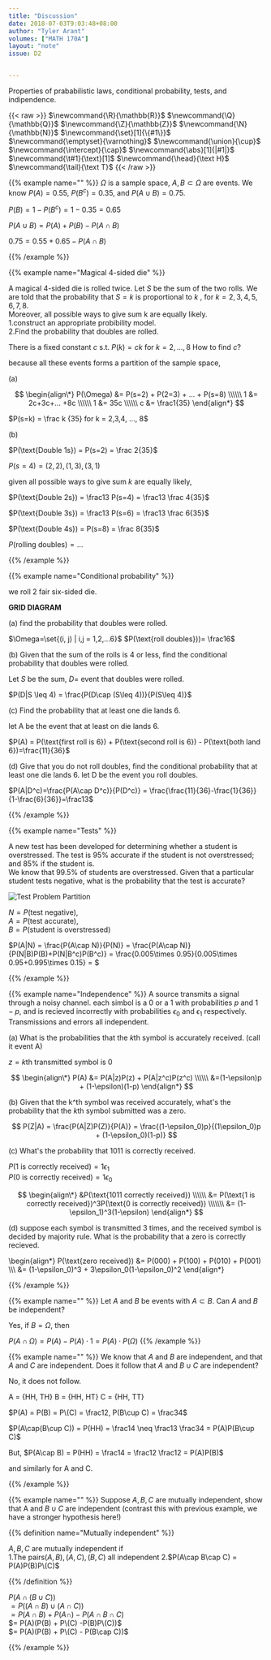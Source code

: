 ```yaml
---
title: "Discussion"
date: 2018-07-03T9:03:48+08:00
author: "Tyler Arant"
volumes: ["MATH 170A"]
layout: "note"
issue: D2


---
```


Properties of prababilistic laws, conditional probability, tests, and indipendence.

<!--more-->

<div class="latex-macros">
  {{< raw >}}
    $\newcommand{\R}{\mathbb{R}}$
    $\newcommand{\Q}{\mathbb{Q}}$
    $\newcommand{\Z}{\mathbb{Z}}$
    $\newcommand{\N}{\mathbb{N}}$
    $\newcommand{\set}[1]{\{#1\}}$
    $\newcommand{\emptyset}{\varnothing}$
    $\newcommand{\union}{\cup}$
    $\newcommand{\intercept}{\cap}$
    $\newcommand{\abs}[1]{|#1|}$
    $\newcommand{\t#1}{\text}[1]$
    $\newcommand{\head}{\text H}$
    $\newcommand{\tail}{\text T}$
  {{< /raw >}}
</div>

{{% example name="" %}}
$\Omega$ is a sample space, $A, B \subset \Omega$ are events. We know $P(A)=0.55$, $P(B^c)=0.35$, and $P(A\cup B) = 0.75$.

$P(B) = 1-P(B^c)=1-0.35=0.65$

$P(A\cup B) = P(A)+P(B)-P(A\cap B)$

$0.75 = 0.55+0.65-P(A\cap B)$

{{% /example %}}

{{% example name="Magical 4-sided die" %}}

A magical 4-sided die is rolled twice. Let $S$ be the sum of the two rolls.
We are told that the probability that $S=k$ is proportional to $k$ , for $k = 2,3,4,5,6,7,8$.<br>
Moreover, all possible ways to give sum k are equally likely.<br>
1.construct an appropriate probibility model. <br>
2.Find the probability that doubles are rolled.

There is a fixed constant $c$ s.t. $P(k)= ck$ for $k = 2, ..., 8$ How to find $c$?

because all these events forms a partition of the sample space,

(a)

$$
\begin{align\*}
P(\Omega) &= P(s=2) + P(2=3) + ... + P(s=8) \\\\\\
1 &= 2c+3c+... +8c \\\\\\
1 &= 35c \\\\\\
c &= \frac1{35}
\end{align*}
$$

$P(s=k) = \frac k {35} for k = 2,3,4, ..., 8$

(b)

$P(\text{Double 1s}) = P(s=2) = \frac 2{35}$

$P(s=4) = {(2,2), (1,3), (3, 1)}$

given all possible ways to give sum $k$ are equally likely,

$P(\text{Double 2s}) = \frac13 P(s=4) = \frac13 \frac 4{35}$

$P(\text{Double 3s}) = \frac13 P(s=6) = \frac13 \frac 6{35}$

$P(\text{Double 4s}) = P(s=8) = \frac 8{35}$

$P(\text{rolling doubles})= ...$

{{% /example %}}

{{% example name="Conditional probability" %}}

we roll 2 fair six-sided die.

**GRID DIAGRAM**

(a) find the probability that doubles were rolled.

$\Omega=\set{(i, j) | i,j = 1,2,...6}$
$P(\text{roll doubles}))= \frac16$

(b) Given that the sum of the rolls is 4 or less, find the conditional probability that doubles were rolled.

Let $S$ be the sum, $D =$ event that doubles were rolled.

$P(D|S \leq 4) = \frac{P(D\cap (S\leq 4))}{P(S\leq 4)}$

\(c) Find the probability that at least one die lands 6.

let A be the event that at least on die lands 6.

$P(A) = P(\text{first roll is 6}) + P(\text{second roll is 6}) - P(\text{both land 6})=\frac{11}{36}$

(d) Give that you do not roll doubles, find the conditional probability that at least one die lands 6.
let D be the event you roll doubles.

$P(A|D^c)=\frac{P(A\cap D^c)}{P(D^c)} = \frac{\frac{11}{36}-\frac{1}{36}}{1-\frac{6}{36}}=\frac13$

{{% /example %}}

{{% example name="Tests" %}}

A new test has been developed for determining whether a student is overstressed. The test is $95\%$ accurate if the student is not overstressed; and $85\%$ if the student is.<br>
We know that $99.5\%$ of students are overstressed. Given that a particular student tests negative, what is the probability that the test is accurate?

![Test Problem Partition](/images/test-problems.png)

$N = P(\text{test negative})$,<br>
$A = P(\text{test accurate})$,<br>
$B = P(\text{student is overstressed})$

$P(A|N) = \frac{P(A\cap N)}{P(N)} = \frac{P(A\cap N)}{P(N|B)P(B)+P(N|B^c)P(B^c)} = \frac{0.005\times 0.95}{0.005\times 0.95+0.995\times 0.15} = $

{{% /example %}}

{{% example name="Independence" %}}
A source  transmits a signal through a noisy channel. each simbol is a $0$ or a $1$ with probabilities $p$ and $1-p$, and is recieved incorrectly with probabilities $\epsilon_0$ and $\epsilon_1$ respectively. Transmissions and errors all independent.

(a) What is the probabilities that the $k$th symbol is accurately received. (call it event A)

$z = k$th transmitted symbol is 0

$$
\begin{align\*}
P(A) &= P(A|z)P(z) + P(A|z^c)P(z^c) \\\\\\
&=(1-\epsilon)p + (1-\epsilon)(1-p)
\end{align*}
$$

(b) Given that the k^th symbol was received accurately, what's the probability that the $k$th symbol submitted was a zero.

$$
P(Z|A) = \frac{P(A|Z)P(Z)}{P(A)} = \frac{(1-\epsilon_0)p}{(1\epsilon_0)p + (1-\epsilon_0)(1-p)}
$$

\(c) What's the probability that 1011 is correctly received.

$P(\text{1 is correctly received}) = 1\epsilon_1$<br>
$P(\text{0 is correctly received}) = 1\epsilon_0$

$$
\begin{align\*}
&P(\text{1011 correctly received}) \\\\\\
&= P(\text{1 is correctly received})^3P(\text{0 is correctly received}) \\\\\\\
&= (1-\epsilon_1)^3(1-\epsilon)
\end{align*}
$$

(d) suppose each symbol is transmitted 3 times, and the received symbol is decided by majority rule.
What is the probability that a zero is correctly recieved.

\begin{align\*}
P(\text{zero received}) &= P(000) + P(100) + P(010) + P(001) \\\\\\
&= (1-\epsilon_0)^3 + 3\epsilon_0(1-\epsilon_0)^2
\end{align*}

{{% /example %}}

{{% example name="" %}}
Let $A$ and $B$ be events with $A\subset B$. Can $A$ and $B$ be independent?

Yes, if $B = \Omega$, then

$P(A\cap \Omega) = P(A) - P(A) \cdot 1 = P(A) \cdot P(\Omega)$
{{% /example %}}

{{% example name="" %}}
We know that $A$ and $B$ are independent, and that $A$ and $C$ are independent. Does it follow that $A$ and $B\cup C$ are independent?

No, it does not follow.

A = {HH, TH}
B = {HH, HT}
C = {HH, TT}

$P(A) = P(B) = P\(C) = \frac12, P(B\cup C) = \frac34$

$P(A\cap(B\cup C)) = P(HH) = \frac14 \neq \frac13 \frac34 = P(A)P(B\cup C)$

But,
$P(A\cap B) = P(HH) = \frac14 = \frac12 \frac12 = P(A)P(B)$

and similarly for A and C.

{{% /example %}}

{{% example name="" %}}
Suppose $A,B, C$ are mutually independent, show that A and $B\cup C$ are independent (contrast this with previous example, we have a stronger hypothesis here!)

{{% definition name="Mutually independent" %}}

$A, B, C$ are mutually independent if<br>
1.The pairs$(A,B),(A,C),(B,C)$ all independent
2.$P(A\cap B\cap C) = P(A)P(B)P\(C)$

{{% /definition %}}

$P(A\cap(B\cup C))$<br>
$= P((A\cap B) \cup (A\cap C))$<br>
$= P(A\cap B)+P(A\cap) - P(A\cap B \cap C)$<br>
$= P(A)(P(B) + P\(C) -P(B)P\(C))$<br>
$= P(A)(P(B) + P\(C) - P(B\cap C))$

{{% /example %}}
